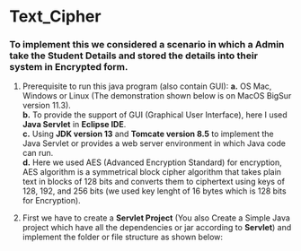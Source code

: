 # Text_Cipher

### To implement this we considered a scenario in which a **Admin** take the **Student Details** and stored the details into their system in Encrypted form. <br />
1. Prerequisite to run this java program (also contain GUI):
   **a.** OS Mac, Windows or Linux (The demonstration shown below is on MacOS BigSur version 11.3). <br />
   **b.** To provide the support of GUI (Graphical User Interface), here I used **Java Servlet** in **Eclipse IDE**. <br />
   **c.** Using **JDK version 13** and **Tomcate version 8.5** to implement the Java Servlet or provides a web server environment in which Java code can run. <br />
   **d.** Here we used AES (Advanced Encryption Standard) for encryption, AES algorithm is a symmetrical block cipher algorithm that takes plain text in blocks of 128 bits and converts them to ciphertext using keys of 128, 192, and 256 bits (we used key lenght of 16 bytes which is 128 bits for Encryption). <br />
   
2. First we have to create a **Servlet Project** (You also Create a Simple Java project which have all the dependencies or jar according to **Servlet**) and implement the folder or file structure as shown below:

    

